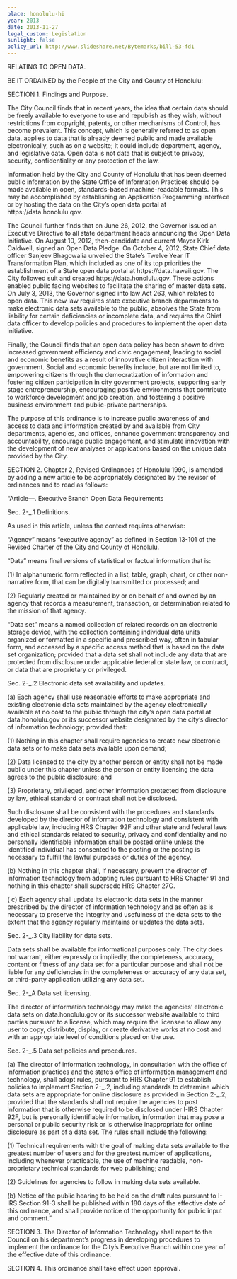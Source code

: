 ```yaml
---
place: honolulu-hi
year: 2013
date: 2013-11-27
legal_custom: Legislation
sunlight: false
policy_url: http://www.slideshare.net/Bytemarks/bill-53-fd1
---
```


<p/> <p>RELATING TO OPEN DATA.</p> <p/> <p>BE IT ORDAINED by the People of the City and County of Honolulu:</p> <p/> <p>SECTION 1. Findings and Purpose. </p> <p/> <p><span class="g-goals-and-values">The City Council finds that in recent years, the idea that certain data should be freely available to everyone to use and republish as they wish, without restrictions from copyright, patents, or other mechanisms of Control, has become prevalent. This concept, which is generally referred to as open data, applies to data that is already deemed public and made available electronically, such as on a website; it could include department, agency, and legislative data. </span><span class="def-open"><span class="g-goals-and-values">Open data is not data that is subject to privacy, security, confidentiality or any protection of the law.</span></span></p> <p/> <p><span class="def-public"><span class="g-goals-and-values">Information held by the City and County of Honolulu that has been deemed public information by the State Office of Information Practices should be made available in open, standards-based <span class="g-public-apis">machine-readable formats.</span> This may be accomplished by establishing an Application Programming Interface or by hosting the data on the City’s open data portal at https://data.honolulu.</span>qov.</p> <p/> <p>The Council further finds that on June 26, 2012, the Governor issued an Executive Directive to all state department heads announcing the Open Data Initiative. On August 10, 2012, then-candidate and current Mayor Kirk Caldwell, signed an Open Data Pledge. On October 4, 2012, State Chief data officer Sanjeev Bhagowalia unveiled the State</span>’<span class="g-build-on-precedent"><span class="g-goals-and-values">s Twelve Year IT Transformation Plan, </span>which included as one of its top priorities the establishment of a State open data portal at https://data.hawaii.gov. The City followed suit and created https://data.honolulu.qov. These actions enabled public facing websites to facilitate the sharing of master data sets. On July 3, 2013, the Governor signed into law Act 263, which relates to open data. This new law requires state executive branch departments to make electronic data sets available to the public, absolves the State from liability for certain deficiencies or incomplete data, and requires the Chief data officer to <span class="g-data-quality">develop policies and procedures to implement the o</span>pen data initiative.</p> <p/> <p><span class="g-partnerships">Finally, the Council finds that an open data policy has been shown to drive increased government efficiency and civic engagement, leading to social and economic benefits as a result of innovative citizen interaction with government. Social and economic benefits include, but are not limited to, empowering citizens through the democratization of information and fostering citizen participation in city government projects, supporting early stage entrepreneurship, encouraging positive environments that contribute to workforce development and job creation, and fostering a positive business environment and public-private partnerships.</span></span></p> <p/> <p>The purpose of this ordinance is to increase public awareness of and access to data and information created by and available from City departments, agencies, and offices, enhance government transparency and accountability, encourage public engagement, and stimulate innovation with the development of new analyses or applications based on the unique data provided by the City.</p> <p/> <p>SECTION 2. Chapter 2, Revised Ordinances of Honolulu 1990, is amended by adding a new article to be appropriately designated by the revisor of ordinances and to read as follows:</p> <p>“Article—. Executive Branch Open Data Requirements</p> <p/> <p>Sec. 2-_.1 Definitions.</p> <p/> <p>As used in this article, unless the context requires otherwise:</p> <p>“Agency” means “executive agency” as defined in Section 13-101 of the Revised Charter of the City and County of Honolulu.</p> <p/> <p>“Data” <span class="def-data">means final versions of statistical or factual information that is:</p> <p>(1) In alphanumeric form reflected in a list, table, graph, chart, or other non-narrative form, that can be digitally transmitted or processed; and</p> <p>(2) Regularly created or maintained by or on behalf of and owned by an agency that records a measurement, transaction, or determination related to the mission of that agency.</p> <p>“Data set” means a named collection of related records on an electronic storage device, with the collection containing individual data units organized or formatted in a specific and prescribed way, often in tabular form, and accessed by a specific access method that is based on the data set organization; provided that a data set shall not include any data that are protected from disclosure under applicable federal or state law, or contract, or data that are proprietary or privileged.</span></p> <p/> <p>Sec. 2-_.2 Electronic data set availability and updates.</p> <p><span class="g-data-portals-and-websites">(a) Each agency shall use reasonable efforts to make appropriate and existing electronic data sets maintained by the agency electronically available at no cost to the public through the city’s open data portal at data.honolulu.gov or its successor website designated by the city’s director of information technology</span>; provided that:</p> <p>(1)  Nothing in this chapter shall require agencies to create new electronic data sets or to make data sets available upon demand;</p> <p>(2)  <span class="g-sensitive-information">Data licensed to the city by another person or entity shall not be made public under this chapter unless the person or entity licensing the data agrees to the public disclosure; and</p> <p>(3)  Proprietary, privileged, and other information protected from disclosure by law, ethical standard or contract shall not be disclosed.</p> <p>Such disclosure shall be consistent with the procedures and standards developed by the director of information technology and consistent with applicable law, including HRS Chapter 92F and other state and federal laws and ethical standards related to security, privacy and confidentiality and no personally identifiable information shall be posted online unless the identified individual has consented to the posting or the posting is necessary to fulfill the lawful purposes or duties of the agency.</span></p> <p>(b) <span class="g-build-on-precedent">Nothing in this chapter shall, if necessary, prevent the director of information technology from adopting rules pursuant to HRS Chapter 91 and nothing in this chapter shall supersede HRS Chapter 27G.</span></p> <p>( c) <span class="g-real-time-updates"><span class="g-data-quality">Each agency shall update its electronic data sets in the manner prescribed by the director of information technology and as often as is necessary to preserve the integrity and usefulness of the data sets to the extent that the agency regularly maintains or updates the data sets.</span></p> <p/> <p>Sec. 2-_.3 City liability for data sets.</p> <p>Data sets shall be available for informational purposes only. The city does not warrant, either expressly or impliedly, the completeness, accuracy, content or fitness of any data set for a particular purpose and shall not be liable for any deficiencies in the completeness or accuracy of any data set, or third-party application utilizing any data set.</span></p> <p/> <p>Sec. 2-_A Data set licensing.</p> <p>The director of information technology may make the agencies’ electronic data sets on data.honolulu.gov or its successor <span class="g-open-access"><span class="g-license-free">website available to third parties pursuant to a license, which may require the licensee to allow any user to copy, distribute, display, or create derivative works at no cost and with an appropriate level of conditions placed on the use.</span></span></p> <p/> <p>Sec. 2-_.5 <span class="g-oversight-authority"><span class="g-binding-regulations">Data set policies and procedures</span></span>.</p> <p>(a)  <span class="g-sensitive-information"><span class="g-oversight-authority"><span class="g-binding-regulations">The director of information technology, in consultation with the office of information practices and the state’s office of information management and technology, shall adopt rules, pursuant to HRS Chapter 91 to establish policies to implement Section 2-_.2, including standards to determine which data sets are appropriate for online disclosure as provided in Section 2-_.2; provided that the standards shall not require the agencies to post information that is otherwise required to be disclosed under I-IRS Chapter 92F, but is personally identifiable information, information that may pose a personal or public security risk or is otherwise inappropriate for online disclosure as part of a data set.</span> The rules shall include the following:</span></span></p> <p>(1)  <span class="g-open-formats"><span class="g-oversight-authority"><span class="g-binding-regulations">Technical requirements with the goal of making data sets available to the greatest number of users and for the greatest number of applications, including whenever practicable, the use of machine readable, non-proprietary technical standards for web publishing</span></span></span>; and</p> <p>(2)  <span class="g-oversight-authority"><span class="g-binding-regulations">Guidelines for agencies to follow in making data sets available.</p> <p>(b)  <span class="g-public-participation">Notice of the public hearing to be held on the draft rules pursuant to I-IRS Section 91-3 shall be published within 180 days of the effective date of this ordinance, and shall provide notice of the opportunity for public input and comment.</span></span></span>”</p> <p> </p> <p>SECTION 3. The Director of Information Technology shall report to the Council on his department’s progress in developing procedures to implement the ordinance for the City’s Executive Branch within one year of the effective date of this ordinance.</p> <p/> <p>SECTION 4. This ordinance shall take effect upon approval.</p> <p> </p> <p> </p> <p> </p> <p> </p> <p> </p> <p/> <p/> <p/>
